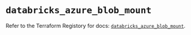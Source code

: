 # `databricks_azure_blob_mount`

Refer to the Terraform Registory for docs: [`databricks_azure_blob_mount`](https://registry.terraform.io/providers/databricks/databricks/1.16.1/docs/resources/azure_blob_mount).
